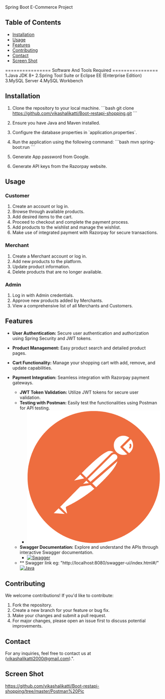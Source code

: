 Spring Boot E-Commerce Project

## Table of Contents
- [Installation](#installation)
- [Usage](#usage)
- [Features](#features)
- [Contributing](#contributing)
- [Contact](#contact)
- [Screen Shot](#screenshot)

================ Software And Tools Required ================
1.Java JDK 8+
2.Spring Tool Suite or Eclipse EE (Enterprise Edition)
3.MySQL Server
4.MySQL Workbench

## Installation

1. Clone the repository to your local machine.
   \```bash
   git clone https://github.com/vikashalikatti/Boot-restapi-shopping.git
   \```

2. Ensure you have Java and Maven installed.

3. Configure the database properties in \`application.properties\`.

4. Run the application using the following command:
   \```bash
   mvn spring-boot:run
   \```
5. Generate App password from Google.
6. Generate API keys from the Razorpay website.

## Usage

### Customer

1. Create an account or log in.
2. Browse through available products.
3. Add desired items to the cart.
4. Proceed to checkout and complete the payment process.
5. Add products to the wishlist and manage the wishlist.
6. Make use of integrated payment with Razorpay for secure transactions.

### Merchant

1. Create a Merchant account or log in.
2. Add new products to the platform.
3. Update product information.
4. Delete products that are no longer available.

### Admin

1. Log in with Admin credentials.
2. Approve new products added by Merchants.
3. View a comprehensive list of all Merchants and Customers.

## Features

- **User Authentication:** Secure user authentication and authorization using Spring Security and JWT tokens.
- **Product Management:** Easy product search and detailed product pages.
- **Cart Functionality:** Manage your shopping cart with add, remove, and update capabilities.
- **Payment Integration:** Seamless integration with Razorpay payment gateways.

  - **JWT Token Validation:** Utilize JWT tokens for secure user validation.
  - **Testing with Postman:** Easily test the functionalities using Postman for API testing.
     -  [![Postman](https://github.com/vikashalikatti/Boot-restapi-shopping/raw/master/postman-icon.png)](htps://www.getpostman.com/)
  - **Swagger Documentation:** Explore and understand the APIs through interactive Swagger documentation.
     - [![Swagger](https://static1.smartbear.co/swagger/media/assets/images/swagger_logo.svg)](https://swagger.io/)
  - ** Swagger link eg: "http://localhost:8080/swagger-ui/index.html#/"
[![Java](https://www.oracle.com/a/ocom/img/cb71-java-logo.png)](https://www.java.com/)
## Contributing

We welcome contributions! If you'd like to contribute:

1. Fork the repository.
2. Create a new branch for your feature or bug fix.
3. Make your changes and submit a pull request.
4. For major changes, please open an issue first to discuss potential improvements.

## Contact

For any inquiries, feel free to contact us at (vikashalikatti2000@gmail.com).".

## Screen Shot

https://github.com/vikashalikatti/Boot-restapi-shopping/tree/master/Postman%20Pic
